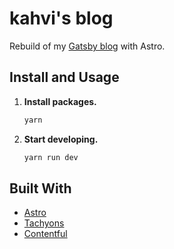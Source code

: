 # kahvi's blog
Rebuild of my [Gatsby blog](https://github.com/iamkahvi/gatsby-blog) with Astro.

## Install and Usage
1.  **Install packages.**

    ```sh
    yarn
    ```
2.  **Start developing.**

    ```sh
    yarn run dev
    ```

## Built With
* [Astro](https://docs.astro.build/en/getting-started/)
* [Tachyons](https://tachyons.io/)
* [Contentful](https://www.contentful.com/)

